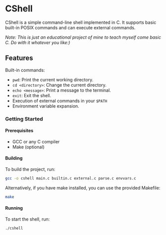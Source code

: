 # CShell
CShell is a simple command-line shell implemented in C. It supports basic built-in POSIX commands and can execute external commands. 

_Note: This is just an educational project of mine to teach myself come basic C. Do with it whatever you like:)_

## Features
Built-in commands:
* `pwd`: Print the current working directory.
* `cd <directory>`: Change the current directory.
* `echo <message>`: Print a message to the terminal.
* `exit`: Exit the shell.
* Execution of external commands in your `$PATH`
* Environment variable expansion.

### Getting Started

#### Prerequisites
* GCC or any C compiler
* Make (optional)

#### Building
To build the project, run:

```sh
gcc -o cshell main.c builtin.c external.c parse.c envvars.c
```

Alternatively, if you have make installed, you can use the provided Makefile:

```sh
make
```

#### Running
To start the shell, run:

```sh
./cshell
```

